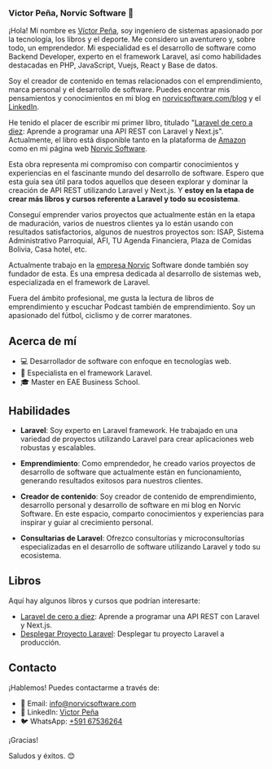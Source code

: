 ### Victor Peña, Norvic Software  👋

¡Hola! Mi nombre es [Víctor Peña](https://www.linkedin.com/in/victor-pe%C3%B1a-bo/), soy ingeniero de sistemas apasionado por la tecnología, los libros y el deporte. Me considero un aventurero y, sobre todo, un emprendedor. Mi especialidad es el desarrollo de software como Backend Developer, experto en el framework Laravel, así como habilidades destacadas en PHP, JavaScript, Vuejs, React y Base de datos.

Soy el creador de contenido en temas relacionados con el emprendimiento, marca personal y el desarrollo de software. Puedes encontrar mis pensamientos y conocimientos en mi blog en [norvicsoftware.com/blog](https://norvicsoftware.com/blog/) y el [LinkedIn](https://www.linkedin.com/in/victor-pe%C3%B1a-bo/).

He tenido el placer de escribir mi primer libro, titulado "[Laravel de cero a diez](https://norvicsoftware.com/laravel-de-cero-a-diez/): Aprende a programar una API REST con Laravel y Next.js". Actualmente, el libro está disponible tanto en la plataforma de [Amazon](https://www.amazon.com/Laravel-cero-diez-Aprende-programar/dp/9917020578/ref=sr_1_8?crid=3GGXD9VD4XK08&keywords=laravel+api&qid=1706406363&sprefix=laravel+api%2Caps%2C185&sr=8-8) como en mi página web [Norvic Software](https://norvicsoftware.com/laravel-de-cero-a-diez/).

Esta obra representa mi compromiso con compartir conocimientos y experiencias en el fascinante mundo del desarrollo de software. Espero que esta guía sea útil para todos aquellos que deseen explorar y dominar la creación de API REST utilizando Laravel y Next.js. Y **estoy en la etapa de crear más libros y cursos referente a Laravel y todo su ecosistema**.

Conseguí emprender varios proyectos que actualmente están en la etapa de maduración, varios de nuestros clientes ya lo están usando con resultados satisfactorios, algunos de nuestros proyectos son: ISAP, Sistema Administrativo Parroquial, AFI, TU Agenda Financiera, Plaza de Comidas Bolivia, Casa hotel, etc.

Actualmente trabajo en la [empresa Norvic](https://norvicsoftware.com) Software donde también soy fundador de esta. Es una empresa dedicada al desarrollo de sistemas web, especializada en el framework de Laravel.

Fuera del ámbito profesional, me gusta la lectura de libros de emprendimiento y escuchar Podcast también de emprendimiento. Soy un apasionado del fútbol, ciclismo y de correr maratones.

## Acerca de mí

- 💻 Desarrollador de software con enfoque en tecnologías web.
- 🚀 Especialista en el framework Laravel.
- 🎓 Master en EAE Business School.

## Habilidades

- **Laravel**: Soy experto en Laravel framework. He trabajado en una variedad de proyectos utilizando Laravel para crear aplicaciones web robustas y escalables.

- **Emprendimiento**: Como emprendedor, he creado varios proyectos de desarrollo de software que actualmente están en funcionamiento, generando resultados exitosos para nuestros clientes.

- **Creador de contenido**: Soy creador de contenido de emprendimiento, desarrollo personal y desarrollo de software en mi blog en Norvic Software. En este espacio, comparto conocimientos y experiencias para inspirar y guiar al crecimiento personal.

- **Consultarias de Laravel**: Ofrezco consultorías y microconsultorías especializadas en el desarrollo de software utilizando Laravel y todo su ecosistema.

## Libros

Aquí hay algunos libros y cursos que podrían interesarte:

- [Laravel de cero a diez](https://www.amazon.com/Laravel-cero-diez-Aprende-programar/dp/9917020578/ref=sr_1_8?crid=3GGXD9VD4XK08&keywords=laravel+api&qid=1706406363&sprefix=laravel+api%2Caps%2C185&sr=8-8): Aprende a programar una API REST con Laravel y Next.js.
- [Desplegar Proyecto Laravel](https://norvicsoftware.com/desplegar-proyecto-laravel): Desplegar tu proyecto Laravel a producción.

## Contacto

¡Hablemos! Puedes contactarme a través de:

- 📧 Email: [info@norvicsoftware.com](mailto:info@norvicsoftware.com)
- 💼 LinkedIn: [Victor Peña](https://www.linkedin.com/in/victor-pe%C3%B1a-bo/)
- 🐦 WhatsApp: [+591 67536264](https://wa.link/s2492k)

¡Gracias! 

Saludos y éxitos. 😊


<!--
**NorvicSoftware/NorvicSoftware** is a ✨ _special_ ✨ repository because its `README.md` (this file) appears on your GitHub profile.

Here are some ideas to get you started:

- 🔭 I’m currently working on ...
- 🌱 I’m currently learning ...
- 👯 I’m looking to collaborate on ...
- 🤔 I’m looking for help with ...
- 💬 Ask me about ...
- 📫 How to reach me: ...
- 😄 Pronouns: ...
- ⚡ Fun fact: ...
-->
